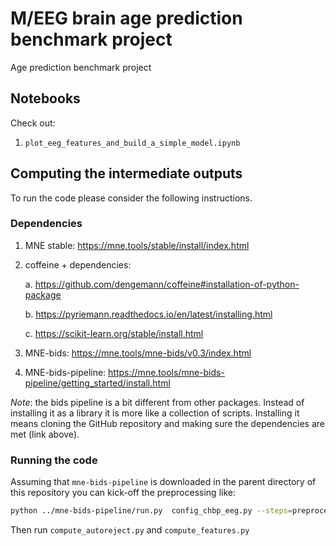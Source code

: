 # M/EEG brain age prediction benchmark project

Age prediction benchmark project

## Notebooks

Check out:

1. `plot_eeg_features_and_build_a_simple_model.ipynb`

## Computing the intermediate outputs

To run the code please consider the following instructions.

### Dependencies

1. MNE stable: https://mne.tools/stable/install/index.html
	
2. coffeine + dependencies: 

    a. https://github.com/dengemann/coffeine#installation-of-python-package

    b. https://pyriemann.readthedocs.io/en/latest/installing.html

    c. https://scikit-learn.org/stable/install.html

3. MNE-bids: https://mne.tools/mne-bids/v0.3/index.html
	
4. MNE-bids-pipeline: https://mne.tools/mne-bids-pipeline/getting_started/install.html 
  
*Note*: the bids pipeline is a bit different from other packages. Instead of installing it as a library it is more like a collection of scripts. Installing it means cloning the GitHub repository and making sure the dependencies are met (link above).

### Running the code

Assuming that `mne-bids-pipeline` is downloaded in the parent directory of this repository you can kick-off the preprocessing like:

```bash
python ../mne-bids-pipeline/run.py  config_chbp_eeg.py --steps=preprocessing
```

Then run `compute_autoreject.py` and `compute_features.py`

